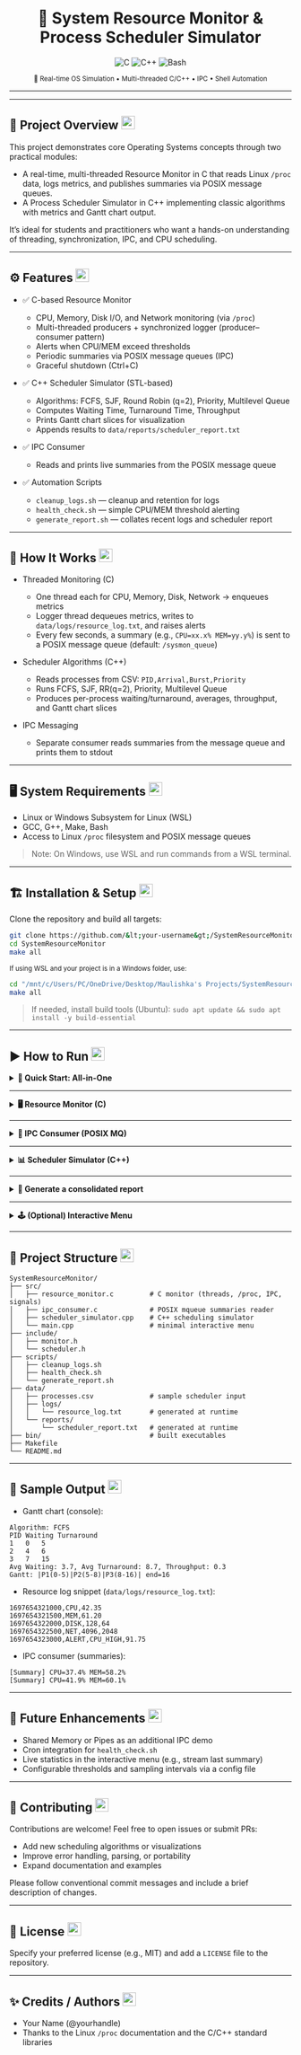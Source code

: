 
<div align="center">


<h1>🧰 System Resource Monitor & Process Scheduler Simulator</h1>
<p>
<img src="https://img.shields.io/badge/C-Resource%20Monitor-blue?logo=c" alt="C"/>
<img src="https://img.shields.io/badge/C++-Scheduler-green?logo=c%2B%2B" alt="C++"/>
<img src="https://img.shields.io/badge/Bash-Automation-black?logo=gnu-bash" alt="Bash"/>
</p>
<sub>🔬 Real-time OS Simulation • Multi-threaded C/C++ • IPC • Shell Automation</sub>

</div>

<hr/>

---

## 🧩 Project Overview <img src="https://img.icons8.com/color/32/overview-pages.png" width="24"/>
This project demonstrates core Operating Systems concepts through two practical modules:
- A real-time, multi-threaded Resource Monitor in C that reads Linux `/proc` data, logs metrics, and publishes summaries via POSIX message queues.
- A Process Scheduler Simulator in C++ implementing classic algorithms with metrics and Gantt chart output.

It’s ideal for students and practitioners who want a hands-on understanding of threading, synchronization, IPC, and CPU scheduling.

---

## ⚙️ Features <img src="https://img.icons8.com/color/32/settings.png" width="24"/>
- ✅ C-based Resource Monitor
  - CPU, Memory, Disk I/O, and Network monitoring (via `/proc`)
  - Multi-threaded producers + synchronized logger (producer–consumer pattern)
  - Alerts when CPU/MEM exceed thresholds
  - Periodic summaries via POSIX message queues (IPC)
  - Graceful shutdown (Ctrl+C)

- ✅ C++ Scheduler Simulator (STL-based)
  - Algorithms: FCFS, SJF, Round Robin (q=2), Priority, Multilevel Queue
  - Computes Waiting Time, Turnaround Time, Throughput
  - Prints Gantt chart slices for visualization
  - Appends results to `data/reports/scheduler_report.txt`

- ✅ IPC Consumer
  - Reads and prints live summaries from the POSIX message queue

- ✅ Automation Scripts
  - `cleanup_logs.sh` — cleanup and retention for logs
  - `health_check.sh` — simple CPU/MEM threshold alerting
  - `generate_report.sh` — collates recent logs and scheduler report

---

## 🧠 How It Works <img src="https://img.icons8.com/color/32/brain.png" width="24"/>
- Threaded Monitoring (C)
  - One thread each for CPU, Memory, Disk, Network → enqueues metrics
  - Logger thread dequeues metrics, writes to `data/logs/resource_log.txt`, and raises alerts
  - Every few seconds, a summary (e.g., `CPU=xx.x% MEM=yy.y%`) is sent to a POSIX message queue (default: `/sysmon_queue`)

- Scheduler Algorithms (C++)
  - Reads processes from CSV: `PID,Arrival,Burst,Priority`
  - Runs FCFS, SJF, RR(q=2), Priority, Multilevel Queue
  - Produces per-process waiting/turnaround, averages, throughput, and Gantt chart slices

- IPC Messaging
  - Separate consumer reads summaries from the message queue and prints them to stdout

---

## 🖥️ System Requirements <img src="https://img.icons8.com/color/32/laptop.png" width="24"/>
- Linux or Windows Subsystem for Linux (WSL)
- GCC, G++, Make, Bash
- Access to Linux `/proc` filesystem and POSIX message queues

> Note: On Windows, use WSL and run commands from a WSL terminal.

---

## 🏗️ Installation & Setup <img src="https://img.icons8.com/color/32/installation.png" width="24"/>

Clone the repository and build all targets:

```bash
git clone https://github.com/&lt;your-username&gt;/SystemResourceMonitor.git
cd SystemResourceMonitor
make all
```

<sub>If using WSL and your project is in a Windows folder, use:</sub>

```bash
cd "/mnt/c/Users/PC/OneDrive/Desktop/Maulishka's Projects/SystemResourceMonitor"
make all
```

> If needed, install build tools (Ubuntu): `sudo apt update && sudo apt install -y build-essential`

---

## ▶️ How to Run <img src="https://img.icons8.com/color/32/play.png" width="24"/>

<details>
<summary><strong>🚦 Quick Start: All-in-One</strong></summary>

```bash
make all && make run_monitor
```
<sub>Builds everything and starts the resource monitor. Press <kbd>Ctrl</kbd>+<kbd>C</kbd> to stop.</sub>

<pre>
Resource Monitor started. Press Ctrl+C to stop.
Logging to data/logs/resource_log.txt
Sending summaries to POSIX mq /sysmon_queue (if available)
</pre>
</details>

---

<details>
<summary><strong>🖥️ Resource Monitor (C)</strong></summary>

```bash
make run_monitor
```
<sub>Monitors CPU, memory, disk, and network. Logs to <code>data/logs/resource_log.txt</code>.</sub>

<pre>
1697654321000,CPU,42.35
1697654321500,MEM,61.20
1697654322000,DISK,128,64
1697654322500,NET,4096,2048
1697654323000,ALERT,CPU_HIGH,91.75
</pre>
</details>

---

<details>
<summary><strong>📡 IPC Consumer (POSIX MQ)</strong></summary>

```bash
./bin/ipc_consumer
```
<sub>Shows live summaries from the message queue.</sub>

<pre>
[Summary] CPU=37.4% MEM=58.2%
[Summary] CPU=41.9% MEM=60.1%
</pre>
</details>

---

<details>
<summary><strong>📊 Scheduler Simulator (C++)</strong></summary>

```bash
./bin/scheduler data/processes.csv
```
<sub>Runs all algorithms and prints Gantt chart. Appends to <code>data/reports/scheduler_report.txt</code>.</sub>

<pre>
Algorithm: FCFS
PID	Waiting	Turnaround
1	0	5
2	4	6
3	7	15
Avg Waiting: 3.7, Avg Turnaround: 8.7, Throughput: 0.3
Gantt: |P1(0-5)|P2(5-8)|P3(8-16)| end=16
</pre>
</details>

---

<details>
<summary><strong>📝 Generate a consolidated report</strong></summary>

```bash
bash scripts/generate_report.sh
```
<sub>The combined report is saved to <code>data/reports/final_summary.txt</code>.</sub>

<pre>
=== System Resource Monitor Summary ===
... (last 50 log lines) ...

=== Scheduler Latest Report ===
... (last 50 scheduler report lines) ...
</pre>
</details>

---

<details>
<summary><strong>🕹️ (Optional) Interactive Menu</strong></summary>

```bash
./bin/menu
```
<sub>Text-based menu to run all modules and scripts.</sub>
</details>

---

## 📂 Project Structure <img src="https://img.icons8.com/color/32/folder-invoices.png" width="24"/>
```
SystemResourceMonitor/
├── src/
│   ├── resource_monitor.c         # C monitor (threads, /proc, IPC, signals)
│   ├── ipc_consumer.c             # POSIX mqueue summaries reader
│   ├── scheduler_simulator.cpp    # C++ scheduling simulator
│   └── main.cpp                   # minimal interactive menu
├── include/
│   ├── monitor.h
│   └── scheduler.h
├── scripts/
│   ├── cleanup_logs.sh
│   ├── health_check.sh
│   └── generate_report.sh
├── data/
│   ├── processes.csv              # sample scheduler input
│   ├── logs/
│   │   └── resource_log.txt       # generated at runtime
│   └── reports/
│       └── scheduler_report.txt   # generated at runtime
├── bin/                           # built executables
├── Makefile
└── README.md
```

---

## 🧪 Sample Output <img src="https://img.icons8.com/color/32/test-tube.png" width="24"/>
- Gantt chart (console):
```
Algorithm: FCFS
PID	Waiting	Turnaround
1	0	5
2	4	6
3	7	15
Avg Waiting: 3.7, Avg Turnaround: 8.7, Throughput: 0.3
Gantt: |P1(0-5)|P2(5-8)|P3(8-16)| end=16
```

- Resource log snippet (`data/logs/resource_log.txt`):
```
1697654321000,CPU,42.35
1697654321500,MEM,61.20
1697654322000,DISK,128,64
1697654322500,NET,4096,2048
1697654323000,ALERT,CPU_HIGH,91.75
```

- IPC consumer (summaries):
```
[Summary] CPU=37.4% MEM=58.2%
[Summary] CPU=41.9% MEM=60.1%
```

---

## 🚀 Future Enhancements <img src="https://img.icons8.com/color/32/rocket--v1.png" width="24"/>
- Shared Memory or Pipes as an additional IPC demo
- Cron integration for `health_check.sh`
- Live statistics in the interactive menu (e.g., stream last summary)
- Configurable thresholds and sampling intervals via a config file

---

## 🤝 Contributing <img src="https://img.icons8.com/color/32/handshake.png" width="24"/>
Contributions are welcome! Feel free to open issues or submit PRs:
- Add new scheduling algorithms or visualizations
- Improve error handling, parsing, or portability
- Expand documentation and examples

Please follow conventional commit messages and include a brief description of changes.

---

## 📜 License <img src="https://img.icons8.com/color/32/certificate.png" width="24"/>
Specify your preferred license (e.g., MIT) and add a `LICENSE` file to the repository.

---

## ✨ Credits / Authors <img src="https://img.icons8.com/color/32/conference-call.png" width="24"/>
- Your Name (@yourhandle)
- Thanks to the Linux `/proc` documentation and the C/C++ standard libraries
